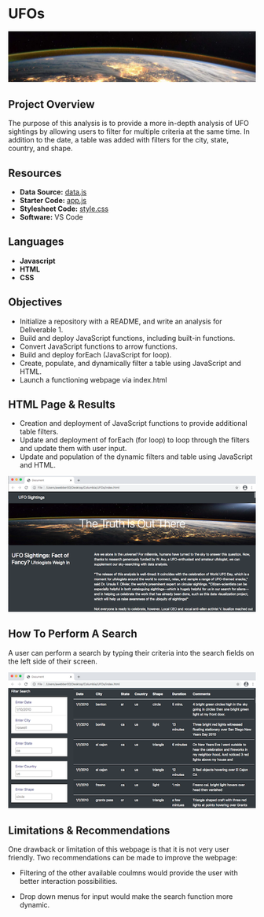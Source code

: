 # UFOs

![UFOs](Resources/GitHeader.png)

## Project Overview
The purpose of this analysis is to provide a more in-depth analysis of UFO sightings by allowing users to filter for multiple criteria at the same time. In addition to the date, a table was added with filters for the city, state, country, and shape.

## Resources 
- **Data Source:** [data.js](data.js) 
- **Starter Code:** [app.js](app.js)
- **Stylesheet Code:** [style.css](style.css)
- **Software:** VS Code


## Languages 
- **Javascript**
- **HTML**
- **CSS**

## Objectives  
- Initialize a repository with a README, and write an analysis for Deliverable 1.
- Build and deploy JavaScript functions, including built-in functions. 
- Convert JavaScript functions to arrow functions. 
- Build and deploy forEach (JavaScript for loop). 
- Create, populate, and dynamically filter a table using JavaScript and HTML. 
- Launch a functioning webpage via index.html

## HTML Page & Results

- Creation and deployment of JavaScript functions to provide additional table filters.
- Update and deployment of forEach (for loop) to loop through the filters and update them with user input.
- Update and population of the dynamic filters and table using JavaScript and HTML.  

![Screenshot 1](Resources/Screenshot1.png)

## How To Perform A Search
 A user can perform a search by typing their criteria into the search fields on the left side of their screen.
 
![Screenshot 2](Resources/Screenshot2.png)

## Limitations & Recommendations

One drawback or limitation of this webpage is that it is not very user friendly. Two recommendations can be made to improve the webpage:

- Filtering of the other available coulmns would provide the user with better interaction possibilities.

- Drop down menus for input would make the search function more dynamic.


